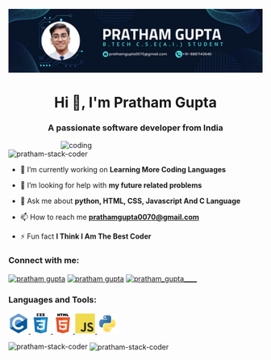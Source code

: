 ![logo](https://github.com/Pratham-stack-coder/Pratham-stack-coder/blob/main/PRATHAM%20GUpta%20(1).png)
<h1 align="center">Hi 👋, I'm Pratham Gupta</h1>
<h3 align="center">A passionate software developer from India</h3>

<img align="right" alt="coding" width="400" src="https://camo.githubusercontent.com/2366b34bb903c09617990fb5fff4622f3e941349e846ddb7e73df872a9d21233/68747470733a2f2f63646e2e6472696262626c652e636f6d2f75736572732f3733303730332f73637265656e73686f74732f363538313234332f6176656e746f2e676966">

<p align="left"> <img src="https://komarev.com/ghpvc/?username=pratham-stack-coder&label=Profile%20views&color=0e75b6&style=flat" alt="pratham-stack-coder" /> </p>

- 🔭 I’m currently working on **Learning More Coding Languages**

- 🤝 I’m looking for help with **my future related problems**

- 💬 Ask me about **python, HTML, CSS, Javascript And C Language**

- 📫 How to reach me **prathamgupta0070@gmail.com**

- ⚡ Fun fact **I Think I Am The Best Coder**

<h3 align="left">Connect with me:</h3>
<p align="left">
<a href="https://linkedin.com/in/pratham gupta" target="blank"><img align="center" src="https://raw.githubusercontent.com/rahuldkjain/github-profile-readme-generator/master/src/images/icons/Social/linked-in-alt.svg" alt="pratham gupta" height="30" width="40" /></a>
<a href="https://fb.com/pratham gupta" target="blank"><img align="center" src="https://raw.githubusercontent.com/rahuldkjain/github-profile-readme-generator/master/src/images/icons/Social/facebook.svg" alt="pratham gupta" height="30" width="40" /></a>
<a href="https://instagram.com/pratham_gupta____" target="blank"><img align="center" src="https://raw.githubusercontent.com/rahuldkjain/github-profile-readme-generator/master/src/images/icons/Social/instagram.svg" alt="pratham_gupta____" height="30" width="40" /></a>
</p>

<h3 align="left">Languages and Tools:</h3>
<p align="left"> <a href="https://www.cprogramming.com/" target="_blank" rel="noreferrer"> <img src="https://raw.githubusercontent.com/devicons/devicon/master/icons/c/c-original.svg" alt="c" width="40" height="40"/> </a> <a href="https://www.w3schools.com/css/" target="_blank" rel="noreferrer"> <img src="https://raw.githubusercontent.com/devicons/devicon/master/icons/css3/css3-original-wordmark.svg" alt="css3" width="40" height="40"/> </a> <a href="https://www.w3.org/html/" target="_blank" rel="noreferrer"> <img src="https://raw.githubusercontent.com/devicons/devicon/master/icons/html5/html5-original-wordmark.svg" alt="html5" width="40" height="40"/> </a> <a href="https://developer.mozilla.org/en-US/docs/Web/JavaScript" target="_blank" rel="noreferrer"> <img src="https://raw.githubusercontent.com/devicons/devicon/master/icons/javascript/javascript-original.svg" alt="javascript" width="40" height="40"/> </a> <a href="https://www.python.org" target="_blank" rel="noreferrer"> <img src="https://raw.githubusercontent.com/devicons/devicon/master/icons/python/python-original.svg" alt="python" width="40" height="40"/> </a> </p>

<p><img align="left" src="https://github-readme-stats.vercel.app/api/top-langs?username=pratham-stack-coder&show_icons=true&locale=en&layout=compact" alt="pratham-stack-coder" /></p>

<p>&nbsp;<img align="center" src="https://github-readme-stats.vercel.app/api?username=pratham-stack-coder&show_icons=true&locale=en" alt="pratham-stack-coder" /></p>
